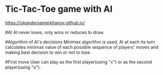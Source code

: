 # Tic-Tac-Toe game with AI
https://iskandersamerkhanov.github.io/

#AI 
AI never loses, only wins or reduces to draw.

#Algorithm of AI's decisions
Minimax algorithm is used. AI at each its turn calculates minimax value of each possible sequence of players' moves and making best decision to win or not to lose.

#First move
User can play as the first player(using "x") or as the second player(using "o").
